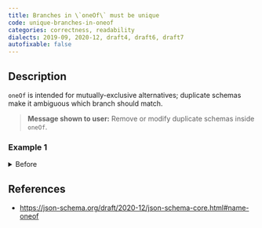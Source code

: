 ```yaml
---
title: Branches in \`oneOf\` must be unique
code: unique-branches-in-oneof
categories: correctness, readability
dialects: 2019-09, 2020-12, draft4, draft6, draft7
autofixable: false
---
```


## Description
`oneOf` is intended for mutually-exclusive alternatives; duplicate schemas make it ambiguous which branch should match.

> **Message shown to user:**
> Remove or modify duplicate schemas inside `oneOf`.

### Example 1
<details><summary>Before</summary>
```json
{
  "$schema": "https://json-schema.org/draft/2020-12/schema",
  "oneOf": [
    {
      "type": "string"
    },
    {
      "type": "string"
    }
  ]
}
```
</details>

## References
* <https://json-schema.org/draft/2020-12/json-schema-core.html#name-oneof>
